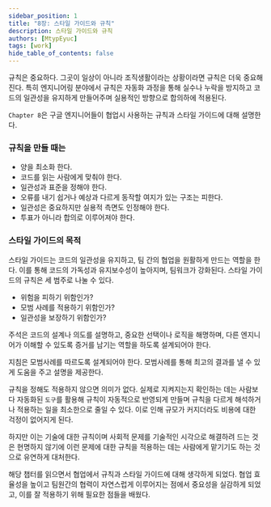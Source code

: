 ```yaml
---
sidebar_position: 1
title: "8장: 스타일 가이드와 규칙"
description: 스타일 가이드와 규칙
authors: [MtypEyuc]
tags: [work]
hide_table_of_contents: false
---
```


규칙은 중요하다. 그곳이 일상이 아니라 조직생활이라는 상황이라면 규칙은 더욱 중요해진다. 특히 엔지니어링 분야에서
규칙은 자동화 과정을 통해 실수나 누락을 방지하고 코드의 일관성을 유지하게 만들어주며 실용적인 방향으로 합의하에 적용된다.

`Chapter 8`은 구글 엔지니어들이 협업시 사용하는 규칙과 스타일 가이드에 대해 설명한다. 

### 규칙을 만들 때는
- 양을 최소화 한다.
- 코드를 읽는 사람에게 맞춰야 한다.
- 일관성과 표준을 정해야 한다.
- 오류를 내기 쉽거나 예상과 다르게 동작할 여지가 있는 구조는 피한다.
- 일관성은 중요하지만 실용적 측면도 인정해야 한다.
- 투표가 아니라 합의로 이루어져야 한다.


### 스타일 가이드의 목적
스타일 가이드는 코드의 일관성을 유지하고, 팀 간의 협업을 원활하게 만드는 역할을 한다. 이를 통해 코드의 가독성과 유지보수성이 높아지며, 팀워크가 강화된다.
스타일 가이드의 규칙은 세 범주로 나눌 수 있다.

- 위험을 피하기 위함인가?
- 모범 사례를 적용하기 위함인가?
- 일관성을 보장하기 위함인가?


주석은 코드의 설계나 의도를 설명하고, 중요한 선택이나 로직을 해명하며, 다른 엔지니어가 이해할 수 있도록 증거를 남기는 역할을 하도록 설계되어야 한다.

지침은 모범사례를 따르도록 설계되어야 한다. 모범사례를 통해 최고의 결과를 낼 수 있게 도움을 주고 설명을 제공한다.

규칙을 정해도 적용하지 않으면 의미가 없다. 실제로 지켜지는지 확인하는 데는 사람보다 자동화된 `도구`를 활용해 규칙이 자동적으로 반영되게 만들며 
규칙을 다르게 해석하거나 적용하는 일을 최소한으로 줄일 수 있다. 이로 인해 규모가 커지더라도 비용에 대한 걱정이 없어지게 된다.

하지만 이는 기술에 대한 규칙이며 사회적 문제를 기술적인 시각으로 해결하려 드는 것은 현명하지 않기에 이런 문제에 대한 규칙을 적용하는 데는 사람에게 맡기기도 하는 것으로 유연하게 대처한다.

해당 챕터를 읽으면서 협업에서 규칙과 스타일 가이드에 대해 생각하게 되었다. 협업 효율성을 높이고 팀원간의 협력이 자연스럽게 이루어지는 점에서 중요성을 실감하게 되었고,
이를 잘 적용하기 위해 필요한 점들을 배웠다. 

